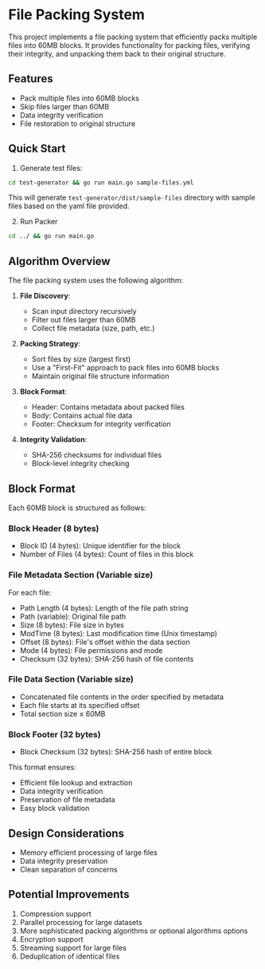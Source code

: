 # File Packing System

This project implements a file packing system that efficiently packs multiple files into 60MB blocks. It provides functionality for packing files, verifying their integrity, and unpacking them back to their original structure.

## Features

- Pack multiple files into 60MB blocks
- Skip files larger than 60MB
- Data integrity verification
- File restoration to original structure

## Quick Start

1. Generate test files:
```bash
cd test-generator && go run main.go sample-files.yml
```
This will generate `test-generator/dist/sample-files` directory with sample files based on the yaml file provided.

2. Run Packer
```bash
cd ../ && go run main.go
```


## Algorithm Overview

The file packing system uses the following algorithm:

1. **File Discovery**:
   - Scan input directory recursively
   - Filter out files larger than 60MB
   - Collect file metadata (size, path, etc.)

2. **Packing Strategy**:
   - Sort files by size (largest first)
   - Use a "First-Fit" approach to pack files into 60MB blocks
   - Maintain original file structure information

3. **Block Format**:
   - Header: Contains metadata about packed files
   - Body: Contains actual file data
   - Footer: Checksum for integrity verification

4. **Integrity Validation**:
   - SHA-256 checksums for individual files
   - Block-level integrity checking

## Block Format

Each 60MB block is structured as follows:

### Block Header (8 bytes)
- Block ID (4 bytes): Unique identifier for the block
- Number of Files (4 bytes): Count of files in this block

### File Metadata Section (Variable size)
For each file:
- Path Length (4 bytes): Length of the file path string
- Path (variable): Original file path
- Size (8 bytes): File size in bytes
- ModTime (8 bytes): Last modification time (Unix timestamp)
- Offset (8 bytes): File's offset within the data section
- Mode (4 bytes): File permissions and mode
- Checksum (32 bytes): SHA-256 hash of file contents

### File Data Section (Variable size)
- Concatenated file contents in the order specified by metadata
- Each file starts at its specified offset
- Total section size ≤ 60MB

### Block Footer (32 bytes)
- Block Checksum (32 bytes): SHA-256 hash of entire block

This format ensures:
- Efficient file lookup and extraction
- Data integrity verification
- Preservation of file metadata
- Easy block validation

## Design Considerations

- Memory efficient processing of large files
- Data integrity preservation
- Clean separation of concerns

## Potential Improvements

1. Compression support
2. Parallel processing for large datasets
3. More sophisticated packing algorithms or optional algorithms options 
4. Encryption support
5. Streaming support for large files
6. Deduplication of identical files

